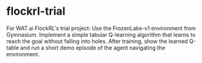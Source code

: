 # flockrl-trial

For WAT.ai FlockRL's trial project: Use the FrozenLake-v1 environment from Gymnasium. Implement a simple tabular Q-learning algorithm that learns to reach the goal without falling into holes. After training, show the learned Q-table and run a short demo episode of the agent navigating the environment.
